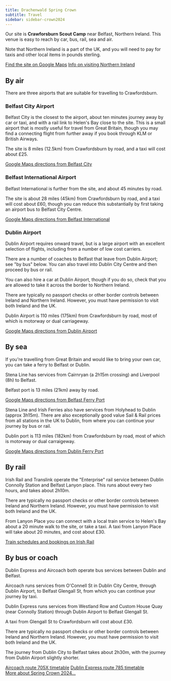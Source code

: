 ```yaml
---
title: Drachenwald Spring Crown
subtitle: Travel
sidebar: sidebar-crown2024
---
```


Our site is **Crawforsburn Scout Camp** near Belfast, Northern Ireland.
This venue is easy to reach by car, bus, rail, sea and air.

Note that Northern Ireland is a part of the UK, and you will need to pay
for taxis and other local items in pounds sterling.

<div class="text-center m-4">
  <a class="btn btn-primary shadow m-2" href="https://goo.gl/maps/8uu821gQU5bRg1uf9"><i class="fas fa-map-marker-alt me-1"></i> Find the site on Google Maps</a>
  <a class="btn btn-primary shadow m-2" href="https://discovernorthernireland.com/faqs"><i class="fas fa-info-circle"></i> Info on visiting Northern Ireland</a>
</div>



## By air

There are three airports that are suitable for travelling to Crawfordsburn.

### Belfast City Airport

Belfast City is the closest to the airport, about ten minutes journey away by car or taxi,
and with a rail link to Helen's Bay close to the site. This is a small airport that is
mostly useful for travel from Great Britain, though you may find a connecting flight from
further away if you book through KLM or British Airways.

The site is 8 miles (12.5km) from Crawfordsburn by road, and a taxi will cost about £25.

<div class="text-center m-4">
  <a class="btn btn-primary shadow" href="https://maps.app.goo.gl/S5qx7czNXJpbDoif7"><i class="fas fa-map-marker-alt me-1"></i> Google Maps directions from Belfast City</a>
</div>

### Belfast International Airport

Belfast International is further from the site, and about 45 minutes by road.

The site is about 28 miles (45km) from Crawfordsburn by road, and a taxi will cost about £60,
though you can reduce this substantially by first taking an airport bus to Belfast
City Centre.

<div class="text-center m-4">
  <a class="btn btn-primary shadow" href="https://maps.app.goo.gl/7ueQrxzj2CHdeXyA6"><i class="fas fa-map-marker-alt me-1"></i> Google Maps directions from Belfast International</a>
</div>

### Dublin Airport

Dublin Airport requires onward travel, but is a large airport with an
excellent selection of flights, including from a number of low cost
carriers.

There are a number of coaches to Belfast that leave from Dublin Airport;
see "by bus" below. You can also travel into Dublin City Centre and then
proceed by bus or rail.

You can also hire a car at Dublin Airport, though if
you do so, check that you are allowed to take it across the border to
Northern Ireland.

There are typically no passport checks or other border controls between
Ireland and Northern Ireland. However, you must have permission to visit
both Ireland and the UK.

Dublin Airport is 110 miles (175km) from Crawfordsburn by road, most of which is
motorway or dual carriageway.

<div class="text-center m-4">
  <a class="btn btn-primary shadow" href="https://maps.app.goo.gl/mbw7yYjAjX8Xmt1h9"><i class="fas fa-map-marker-alt me-1"></i> Google Maps directions from Dublin Airport</a>
</div>

## By sea

If you're travelling from Great Britain and would like to bring your own car,
you can take a ferry to Belfast or Dublin.

Stena Line has services from Cairnryan (a 2h15m crossing) and Liverpool (8h) to Belfast.

Belfast port is 13 miles (21km) away by road.

<div class="text-center m-4">
  <a class="btn btn-primary shadow" href="https://maps.app.goo.gl/mbw7yYjAjX8Xmt1h9"><i class="fas fa-map-marker-alt me-1"></i> Google Maps directions from Belfast Ferry Port</a>
</div>

Stena Line and Irish Ferries also have services from Holyhead to Dublin (approx 3h15m).
There are also exceptionally good value Sail & Rail prices from all stations in the UK
to Dublin, from where you can continue your journey by bus or rail.

Dublin port is 113 miles (182km) from Crawfordsburn by road, most of which is motorway or dual carraigeway.

<div class="text-center m-4">
  <a class="btn btn-primary shadow" href="https://maps.app.goo.gl/CpSKrE6QKNzrbmBu9"><i class="fas fa-map-marker-alt me-1"></i> Google Maps directions from Dublin Ferry Port</a>
</div>

## By rail

Irish Rail and Translink operate the "Enterprise" rail service between
Dublin Connolly Station and Belfast Lanyon place. This runs about every
two hours, and takes about 2h10m.

There are typically no passport checks or other border controls between Ireland and Northern Ireland. However, you must have permission to visit both Ireland and the UK.

From Lanyon Place you can connect with a local train service to
Helen's Bay about a 20 minute walk to the site, or take a taxi.
A taxi from Lanyon Place will take about 20 minutes, and cost
about £30.

<div class="text-center m-4">
  <a class="btn btn-primary shadow" href="https://www.irishrail.ie/"><i class="fas fa-train"></i> Train schedules and bookings on Irish Rail</a>
</div>

## By bus or coach

Dublin Express and Aircoach both operate bus services between Dublin and Belfast.

Aircoach runs services from O'Connell St in Dublin City Centre, through Dublin
Airport, to Belfast Glengall St, from which you can continue your journey by
taxi.

Dublin Express runs services from Westland Row and Custom House Quay (near Connolly
Station) through Dublin Airport to Belfast Glengall St.

A taxi from Glengall St to Crawfordsburn will cost about £30.

There are typically no passport checks or other border controls between Ireland and Northern Ireland. However, you must have permission to visit both Ireland and the UK.

The journey from Dublin City to Belfast takes about 2h30m, with the journey
from Dublin Airport slightly shorter.

<div class="text-center m-4">
  <a class="btn btn-primary shadow m-2" href="https://www.aircoach.ie/timetables/705X"><i class="fas fa-bus"></i> Aircoach route 705X timetable</a>
  <a class="btn btn-primary shadow m-2" href="https://www.dublinexpress.ie/media/11955/dublin_express_timetable_dec2023.pdf"><i class="fas fa-bus"></i> Dublin Express route 785 timetable</a>
</div>

  <div class="row text-center">
    <div class="col">
      <a role="button" class="btn btn-primary shadow" href="/events/2024/crown/">More about Spring Crown 2024...</a>
    </div>
  </div>
